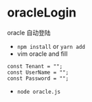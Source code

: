 # oracleLogin
oracle 自动登陆

* `npm install` or `yarn add`
* vim oracle and fill 
```
const Tenant = "";
const UserName = "";
const Password = "";
```
* `node oracle.js`
